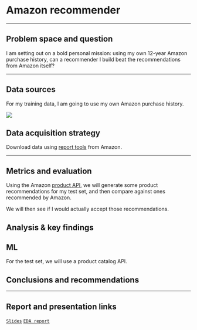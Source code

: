 # Amazon recommender

- - - 

## Problem space and question

I am setting out on a bold personal mission: using my own 12-year Amazon purchase history, can a recommender I build beat the recommendations from Amazon itself?

- - -
## Data sources

For my training data, I am going to use my own Amazon purchase history.

![](http://media.corporate-ir.net/media_files/IROL/17/176060/Oct18/Amazon%20logo.PNG)


## Data acquisition strategy

Download data using [report tools](https://www.amazon.com/gp/b2b/reports) from Amazon.

- - -
## Metrics and evaluation

Using the Amazon [product API](https://pypi.org/project/python-amazon-product-api/0.2.5/), we will generate some product recommendations for my test set, and then compare against ones recommended by Amazon.

We will then see if I would actually accept those recommendations.


## Analysis & key findings


## ML

For the test set, we will use a product catalog API.


## Conclusions and recommendations


- - -
## Report and presentation links

[`Slides`](https://docs.google.com/presentation/d/16-24og3wl4MC0OUlwuakeZuyuqF_WCxy1lFTB3g3K-8/edit?usp=sharing)
[`EDA report`](./code/Amazon-order-history-EDA.ipynb)
